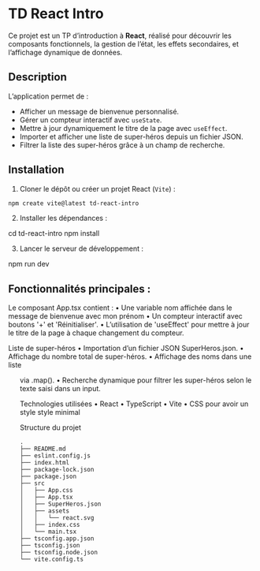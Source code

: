 # TD React Intro

Ce projet est un TP d’introduction à **React**, réalisé pour découvrir les composants fonctionnels, la gestion de l’état, les effets secondaires, et l’affichage dynamique de données.

## Description

L’application permet de :

- Afficher un message de bienvenue personnalisé.
- Gérer un compteur interactif avec `useState`.
- Mettre à jour dynamiquement le titre de la page avec `useEffect`.
- Importer et afficher une liste de super-héros depuis un fichier JSON.
- Filtrer la liste des super-héros grâce à un champ de recherche.

## Installation

1. Cloner le dépôt ou créer un projet React (`Vite`) :

```bash
npm create vite@latest td-react-intro
```

2.	Installer les dépendances :

cd td-react-intro
npm install

3.	Lancer le serveur de développement :

npm run dev   

## Fonctionnalités principales :

Le composant App.tsx contient :
	•	Une variable nom affichée dans le message de bienvenue avec mon prénom
	•	Un compteur interactif avec boutons '+' et 'Réinitialiser'.
	•	L’utilisation de 'useEffect' pour mettre à jour le titre de la page à chaque changement du compteur.

Liste de super-héros
	•	Importation d’un fichier JSON SuperHeros.json.
	•	Affichage du nombre total de super-héros.
	•	Affichage des noms dans une liste <ul> via .map().
	•	Recherche dynamique pour filtrer les super-héros selon le texte saisi dans un input.

Technologies utilisées
	•	React
	•	TypeScript 
	•	Vite
	•	CSS pour avoir un style style minimal

Structure du projet

```
.
├── README.md
├── eslint.config.js
├── index.html
├── package-lock.json
├── package.json
├── src
│   ├── App.css
│   ├── App.tsx
│   ├── SuperHeros.json
│   ├── assets
│   │   └── react.svg
│   ├── index.css
│   └── main.tsx
├── tsconfig.app.json
├── tsconfig.json
├── tsconfig.node.json
└── vite.config.ts
```


